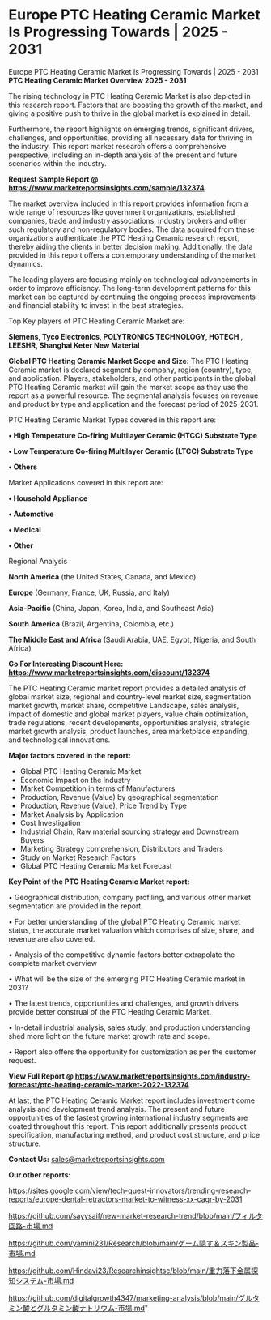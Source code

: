 # Europe PTC Heating Ceramic Market Is Progressing Towards | 2025 - 2031
Europe PTC Heating Ceramic Market Is Progressing Towards | 2025 - 2031
<Strong> PTC Heating Ceramic Market Overview 2025 - 2031</strong>

The rising technology in PTC Heating Ceramic Market is also depicted in this research report. Factors that are boosting the growth of the market, and giving a positive push to thrive in the global market is explained in detail.

Furthermore, the report highlights on emerging trends, significant drivers, challenges, and opportunities, providing all necessary data for thriving in the industry. This report market research offers a comprehensive perspective, including an in-depth analysis of the present and future scenarios within the industry.

<strong>Request Sample Report @ <a href=https://www.marketreportsinsights.com/sample/132374>https://www.marketreportsinsights.com/sample/132374</a></strong>

The market overview included in this report provides information from a wide range of resources like government organizations, established companies, trade and industry associations, industry brokers and other such regulatory and non-regulatory bodies. The data acquired from these organizations authenticate the PTC Heating Ceramic research report, thereby aiding the clients in better decision making. Additionally, the data provided in this report offers a contemporary understanding of the market dynamics.

The leading players are focusing mainly on technological advancements in order to improve efficiency. The long-term development patterns for this market can be captured by continuing the ongoing process improvements and financial stability to invest in the best strategies.

Top Key players of PTC Heating Ceramic Market are:

<strong>Siemens, Tyco Electronics, POLYTRONICS TECHNOLOGY, HGTECH , LEESHR, Shanghai Keter New Material</strong>

<strong><b>Global PTC Heating Ceramic Market Scope and Size:</b></strong>
The PTC Heating Ceramic market is declared segment by company, region (country), type, and application. Players, stakeholders, and other participants in the global PTC Heating Ceramic market will gain the market scope as they use the report as a powerful resource. The segmental analysis focuses on revenue and product by type and application and the forecast period of 2025-2031.

PTC Heating Ceramic Market Types covered in this report are:

<strong>• High Temperature Co-firing Multilayer Ceramic (HTCC) Substrate Type

• Low Temperature Co-firing Multilayer Ceramic (LTCC) Substrate Type

• Others</strong>

Market Applications covered in this report are:

<strong>• Household Appliance

• Automotive

• Medical

• Other</strong> 

Regional Analysis

<strong>North America</strong> (the United States, Canada, and Mexico)

<strong>Europe</strong> (Germany, France, UK, Russia, and Italy)

<strong>Asia-Pacific</strong> (China, Japan, Korea, India, and Southeast Asia)

<strong>South America</strong> (Brazil, Argentina, Colombia, etc.)

<strong>The Middle East and Africa</strong> (Saudi Arabia, UAE, Egypt, Nigeria, and South Africa)

<strong>Go For Interesting Discount Here: <a href=https://www.marketreportsinsights.com/discount/132374>https://www.marketreportsinsights.com/discount/132374</a></strong>

The PTC Heating Ceramic market report provides a detailed analysis of global market size, regional and country-level market size, segmentation market growth, market share, competitive Landscape, sales analysis, impact of domestic and global market players, value chain optimization, trade regulations, recent developments, opportunities analysis, strategic market growth analysis, product launches, area marketplace expanding, and technological innovations.

<strong><b>Major factors covered in the report:</b></strong>
<ul>
  <li>Global PTC Heating Ceramic Market </li>
  <li>Economic Impact on the Industry</li>
  <li>Market Competition in terms of Manufacturers</li>
  <li>Production, Revenue (Value) by geographical segmentation</li>
  <li>Production, Revenue (Value), Price Trend by Type</li>
  <li>Market Analysis by Application</li>
  <li>Cost Investigation</li>
  <li>Industrial Chain, Raw material sourcing strategy and Downstream Buyers</li>
  <li>Marketing Strategy comprehension, Distributors and Traders</li>
  <li>Study on Market Research Factors</li>
  <li>Global PTC Heating Ceramic Market Forecast</li>
</ul>

<strong><b>Key Point of the PTC Heating Ceramic Market report:</b></strong>

• Geographical distribution, company profiling, and various other market segmentation are provided in the report.

• For better understanding of the global PTC Heating Ceramic market status, the accurate market valuation which comprises of size, share, and revenue are also covered.

• Analysis of the competitive dynamic factors better extrapolate the complete market overview

• What will be the size of the emerging PTC Heating Ceramic market in 2031?

• The latest trends, opportunities and challenges, and growth drivers provide better construal of the PTC Heating Ceramic Market.

• In-detail industrial analysis, sales study, and production understanding shed more light on the future market growth rate and scope.

• Report also offers the opportunity for customization as per the customer request.

<strong><b>View Full Report @ <a href=https://www.marketreportsinsights.com/industry-forecast/ptc-heating-ceramic-market-2022-132374>https://www.marketreportsinsights.com/industry-forecast/ptc-heating-ceramic-market-2022-132374</a></b></strong>


At last, the PTC Heating Ceramic Market report includes investment come analysis and development trend analysis. The present and future opportunities of the fastest growing international industry segments are coated throughout this report. This report additionally presents product specification, manufacturing method, and product cost structure, and price structure.

<strong>Contact Us:</strong>
sales@marketreportsinsights.com

<strong>Our other reports:</strong>

<a href=https://sites.google.com/view/tech-quest-innovators/trending-research-reports/europe-dental-retractors-market-to-witness-xx-cagr-by-2031>https://sites.google.com/view/tech-quest-innovators/trending-research-reports/europe-dental-retractors-market-to-witness-xx-cagr-by-2031</a>

<a href=https://github.com/sayysaif/new-market-research-trend/blob/main/フィルタ回路-市場.md>https://github.com/sayysaif/new-market-research-trend/blob/main/フィルタ回路-市場.md</a>

<a href=https://github.com/yamini231/Research/blob/main/ゲーム隠す＆スキン製品-市場.md>https://github.com/yamini231/Research/blob/main/ゲーム隠す＆スキン製品-市場.md</a>

<a href=https://github.com/Hindavi23/Researchinsightsc/blob/main/重力落下金属探知システム-市場.md>https://github.com/Hindavi23/Researchinsightsc/blob/main/重力落下金属探知システム-市場.md</a>

<a href=https://github.com/digitalgrowth4347/marketing-analysis/blob/main/グルタミン酸とグルタミン酸ナトリウム-市場.md>https://github.com/digitalgrowth4347/marketing-analysis/blob/main/グルタミン酸とグルタミン酸ナトリウム-市場.md</a>"
